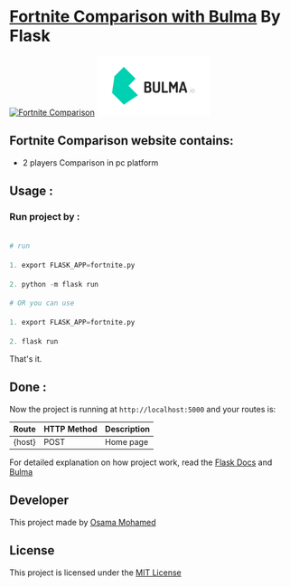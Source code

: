 # [Fortnite Comparison with Bulma](https://www.facebook.com/osama.mohamed.ms) By Flask

[<img src="http://flask.pocoo.org/static/logo/flask.png" width="200" title="Fortnite Comparison" >](https://www.facebook.com/osama.mohamed.ms)
[<img src="https://raw.githubusercontent.com/jgthms/bulma/master/docs/images/bulma-banner.png" width="200" title="Fortnite Comparison" >](https://www.facebook.com/osama.mohamed.ms)


## Fortnite Comparison website contains:
* 2 players Comparison in pc platform


## Usage :
### Run project by :

``` python

# run 

1. export FLASK_APP=fortnite.py

2. python -m flask run

# OR you can use

1. export FLASK_APP=fortnite.py

2. flask run

```

That's it.

## Done :

Now the project is running at `http://localhost:5000` and your routes is:


| Route                                                      | HTTP Method 	   | Description                           	      |
|:-----------------------------------------------------------|:----------------|:---------------------------------------------|
| {host}       	                                             | POST      	     | Home page                                    |


For detailed explanation on how project work, read the [Flask Docs](http://flask.pocoo.org/docs/0.12/) and [Bulma](https://bulma.io/documentation/overview/start/)

## Developer
This project made by [Osama Mohamed](https://www.facebook.com/osama.mohamed.ms)

## License
This project is licensed under the [MIT License](https://opensource.org/licenses/MIT)
